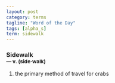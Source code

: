 ```yaml
---
layout: post
category: terms
tagline: "Word of the Day"
tags: [alpha_s]
term: sidewalk
---
```


<h3>Sidewalk<br/> <small>&mdash; v. (side<span>&middot;</span>walk)</small></h3>
<p><ol><li>the primary method of travel for crabs</li>
</ol></p>

